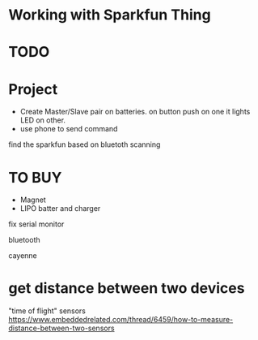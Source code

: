 # Working with Sparkfun Thing

# TODO

# Project 
* Create Master/Slave pair on batteries. on button push on one it lights LED on other.
* use phone to send command

find the sparkfun based on bluetoth scanning

# TO BUY
* Magnet
* LIPO batter and charger

fix serial monitor

bluetooth


cayenne


# get distance between two devices
"time of flight" sensors
https://www.embeddedrelated.com/thread/6459/how-to-measure-distance-between-two-sensors